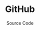 ---
title: GitHub
subtitle: Source Code
icon: fa-brands fa-github
parent: links
order: 1
in_shortcuts: true
order_shortcuts: 1

external_link: https://github.com/jsxgraph
---